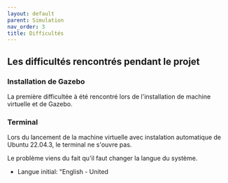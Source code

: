 ```yaml
---
layout: default
parent: Simulation
nav_order: 3
title: Difficultés
---
```


## Les difficultés rencontrés pendant le projet

### Installation de Gazebo

La première difficultée à été rencontré lors de l'installation de machine virtuelle et de Gazebo.

### Terminal

Lors du lancement de la machine virtuelle avec instalation automatique de Ubuntu 22.04.3, le terminal ne s'ouvre pas. 

Le problème viens du fait qu'il faut changer la langue du système. 
- Langue initial: "English - United